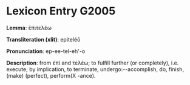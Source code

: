 # Lexicon Entry G2005

**Lemma**: ἐπιτελέω

**Transliteration (xlit)**: epiteléō

**Pronunciation**: ep-ee-tel-eh'-o

**Description**:
from ἐπί and τελέω; to fulfill further (or completely), i.e. execute; by implication, to terminate, undergo:--accomplish, do, finish, (make) (perfect), perform(X -ance).
